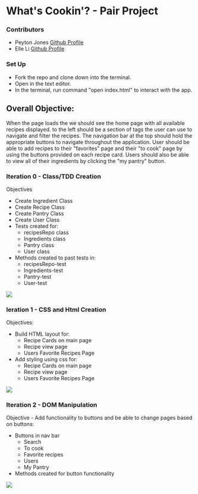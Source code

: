 # What's Cookin'? - Pair Project 

### Contributors
- Peyton Jones [Github Profile](https://github.com/Peytonjo)
- Elle Li [Github Profile](https://github.com/yiranli624)

### Set Up
* Fork the repo and clone down into the terminal.
* Open in the text editor.
* In the terminal, run command "open index.html" to interact with the app.

## Overall Objective:
 When the page loads the we should see the home page with all available recipes displayed. to the left should be a section of tags the user can use to navigate and filter the recipes. The navigation bar at the top should hold the appropriate buttons to navigate throughout the application. User should be able to add recipes to their "favorites" page and their "to cook" page by using the buttons provided on each recipe card. Users should also be able to view all of their ingredients by clicking the "my pantry" button.

### Iteration 0 - Class/TDD Creation
Objectives
- Create Ingredient Class
- Create Recipe Class
- Create Pantry Class
- Create User Class
- Tests created for:
  - recipesRepo class
  - Ingredients class
  - Pantry class
  - User class
- Methods created to past tests in:
  - recipesRepo-test
  - Ingredients-test
  - Pantry-test
  - User-test
 
  

![](https://user-images.githubusercontent.com/59493784/96799266-f977ee80-13bf-11eb-9afa-19b1a30669f0.gif)


### Ieration 1 - CSS and Html Creation
Objectives:
- Build HTML layout for:
  - Recipe Cards on main page
  - Recipe view page
  - Users Favorite Recipes Page 
- Add styling using css for:
  - Recipe Cards on main page
  - Recipe view page
  - Users Favorite Recipes Page 
  
![](https://user-images.githubusercontent.com/59493784/96799367-380da900-13c0-11eb-953b-5915a149d8c7.gif)
  
### Iteration 2 - DOM Manipulation 
Objective - Add functionality to buttons and be able to change pages based on buttons:
- Buttons in nav bar
  - Search 
  - To cook
  - Favorite recipes
  - Users
  - My Pantry
- Methods created for button functionality

![](https://user-images.githubusercontent.com/59493784/96799446-62f7fd00-13c0-11eb-9907-4c0eed60aec6.gi)

  

  
